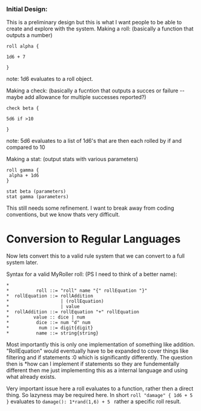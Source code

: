 
### Initial Design: 

This is a preliminary design but this is what I want people to be able to create and explore with the system. 
Making a roll: (basically a function that outputs a number) 
```
roll alpha {

1d6 + 7

}
```
note: 1d6 evaluates to a roll object. 

Making a check: (basically a fucntion that outputs a succes or failure -- maybe add allowance for multiple successes reported?) 
```
check beta {

5d6 if >10 

}
```
note: 5d6 evaluates to a list of 1d6's that are then each rolled by if and compared to 10 

Making a stat: (output stats with various parameters) 
```
roll gamma {
 alpha + 1d6
}

stat beta (parameters)
stat gamma (parameters)
```
This still needs some refinement. I want to break away from coding conventions, but we know thats very difficult. 

# Conversion to Regular Languages 

Now lets convert this to a valid rule system that we can convert to a full system later. 

Syntax for a valid MyRoller roll: (PS I need to think of a better name): 
```
*
*          roll ::= "roll" name "{" rollEquation "}"
*  rollEquation ::= rollAddition
*                   | (rollEquation)
*                   | value
*  rollAddition ::= rollEquation "+" rollEquation 
*         value :: dice | num 
*          dice ::= num "d" num
*           num ::= digit{digit}
*          name ::= string{string}
```
Most importantly this is only one implementation of something like addition. "RollEquation" would eventually have to be expanded to cover things like filtering and if statements :0 which is significantly differently. The question then is *how can I implement if statements so they are fundementally different then me just implementing this as a internal language and using what already exists. 

Very important issue here a roll evaluates to a function, rather then a direct thing. So lazyness may be required here. 
In short  `roll "damage" { 1d6 + 5 }` evaluates to  `damage(): 1*rand(1,6) + 5 ` rather a specific roll result. 

